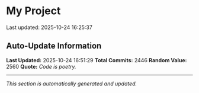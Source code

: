 # My Project


Last updated: 2025-10-24 16:25:37





















































































































































































































































































































































































































































































































































































































































































































































































































































































































































































































































































































































































































































































































































































































































































































































































































































































































































































































































































































































































































































































































































































































































































































































































































































































































































































































































































































































































































































































































































## Auto-Update Information

**Last Updated:** 2025-10-24 16:51:29
**Total Commits:** 2446
**Random Value:** 2560
**Quote:** _Code is poetry._

---
_This section is automatically generated and updated._